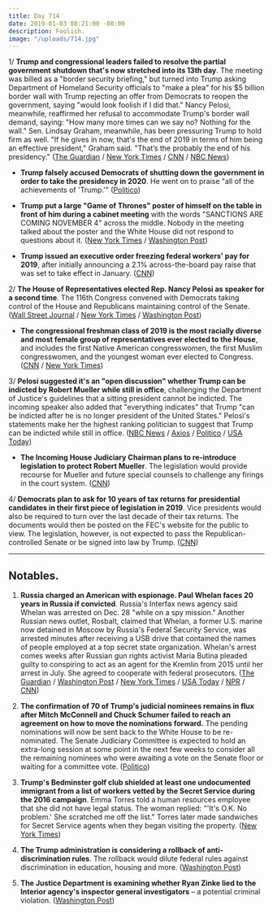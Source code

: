 ```yaml
---
title: Day 714
date: 2019-01-03 08:21:00 -08:00
description: Foolish.
image: "/uploads/714.jpg"
---
```


1/ **Trump and congressional leaders failed to resolve the partial government shutdown that's now stretched into its 13th day**. The meeting was billed as a "border security briefing," but turned into Trump asking Department of Homeland Security officials to "make a plea" for his $5 billion border wall with Trump rejecting an offer from Democrats to reopen the government, saying "would look foolish if I did that." Nancy Pelosi, meanwhile, reaffirmed her refusal to accommodate Trump's border wall demand, saying: "How many more times can we say no? Nothing for the wall." Sen. Lindsay Graham, meanwhile, has been pressuring Trump to hold firm as well. "If he gives in now, that's the end of 2019 in terms of him being an effective president," Graham said. "That’s the probably the end of his presidency." ([The Guardian](https://www.theguardian.com/us-news/2019/jan/02/trump-government-shutdown-meeting-democrats-republicans) / [New York Times](https://www.nytimes.com/2019/01/02/us/politics/trump-congress-shutdown.html) / [CNN](https://www.cnn.com/2019/01/02/politics/donald-trump-shutdown-congress-meeting/index.html) / [NBC News](https://www.nbcnews.com/politics/congress/pelosi-has-message-trump-nothing-wall-n953996))

* **Trump falsely accused Democrats of shutting down the government in order to take the presidency in 2020**. He went on to praise "all of the achievements of 'Trump.'" ([Politico](https://www.politico.com/story/2019/01/03/trump-shutdown-democratic-ploy-1079022))

* **Trump put a large "Game of Thrones" poster of himself on the table in front of him during a cabinet meeting** with the words "SANCTIONS ARE COMING NOVEMBER 4" across the middle. Nobody in the meeting talked about the poster and the White House did not respond to questions about it. ([New York Times](https://www.nytimes.com/2019/01/03/us/politics/trump-game-of-thrones-poster.html) / [Washington Post](https://www.washingtonpost.com/politics/a-defensive-trump-calls-a-cabinet-meeting-and-uses-it-to-boast-deflect-and-distract/2019/01/02/21600a3a-0ec3-11e9-8938-5898adc28fa2_story.html))

* **Trump issued an executive order freezing federal workers' pay for 2019**, after initially announcing a 2.1% across-the-board pay raise that was set to take effect in January. ([CNN](https://www.cnn.com/2018/12/29/politics/trump-executive-order-federal-workers-pay-freeze/index.html))

2/ **The House of Representatives elected Rep. Nancy Pelosi as speaker for a second time**. The 116th Congress convened with Democrats taking control of the House and Republicans maintaining control of the Senate. ([Wall Street Journal](https://www.wsj.com/articles/new-congress-convenes-with-pelosi-set-to-be-elected-house-speaker-11546535431) / [New York Times](https://www.nytimes.com/2019/01/03/us/politics/new-congress.html) / [Washington Post](https://www.washingtonpost.com/powerpost/the-new-congress-pelosi-poised-to-retake-gavel-as-shutdown-continues/2019/01/03/2c5f0824-0f49-11e9-8938-5898adc28fa2_story.html))

* **The congressional freshman class of 2019 is the most racially diverse and most female group of representatives ever elected to the House**, and includes the first Native American congresswomen, the first Muslim congresswomen, and the youngest woman ever elected to Congress. ([CNN](https://www.cnn.com/2019/01/03/politics/new-congress-history-women-diversity/index.html) / [New York Times](https://www.nytimes.com/interactive/2018/11/28/us/politics/congress-freshman-class.html))

3/ **Pelosi suggested it's an "open discussion" whether Trump can be indicted by Robert Mueller while still in office**, challenging the Department of Justice's guidelines that a sitting president cannot be indicted. The incoming speaker also added that "everything indicates" that Trump "can be indicted after he is no longer president of the United States." Pelosi's statements make her the highest ranking politician to suggest that Trump can be indicted while still in office. ([NBC News](https://www.nbcnews.com/politics/congress/nancy-pelosi-doesn-t-rule-out-impeaching-trump-n954116) / [Axios](https://www.axios.com/nancy-pelosi-speaker-of-the-house-speech-3fc7ccca-ff47-4fe9-bf2f-a3c4d05c30c2.html) / [Politico](https://www.politico.com/story/2019/01/03/trump-indictment-pelosi-1078249) / [USA Today](https://www.usatoday.com/story/news/politics/2019/01/03/nancy-pelosi-trump-can-expect-different-world-new-congress/2391622002/))

* **The Incoming House Judiciary Chairman plans to re-introduce legislation to protect Robert Mueller**. The legislation would provide recourse for Mueller and future special counsels to challenge any firings in the court system. ([CNN](https://www.cnn.com/2019/01/03/politics/jerry-nadler-mueller-protection-bill/index.html))

4/ **Democrats plan to ask for 10 years of tax returns for presidential candidates in their first piece of legislation in 2019**. Vice presidents would also be required to turn over the last decade of their tax returns. The documents would then be posted on the FEC's website for the public to view. The legislation, however, is not expected to pass the Republican-controlled Senate or be signed into law by Trump. ([CNN](https://www.cnn.com/2019/01/02/politics/trump-tax-returns-democrats/index.html))

---

## Notables.

1. **Russia charged an American with espionage. Paul Whelan faces 20 years in Russia if convicted**. Russia's Interfax news agency said Whelan was arrested on Dec. 28 "while on a spy mission." Another Russian news outlet, Rosbalt, claimed that Whelan, a former U.S. marine now detained in Moscow by Russia's Federal Security Service, was arrested minutes after receiving a USB drive that contained the names of people employed at a top secret state organization. Whelan's arrest comes weeks after Russian gun rights activist Maria Butina pleaded guilty to conspiring to act as an agent for the Kremlin from 2015 until her arrest in July. She agreed to cooperate with federal prosecutors. ([The Guardian](https://www.theguardian.com/world/2019/jan/03/moscow-spy-charges-ex-marine-arrested-after-usb-drive-pickup-paul-whelan) / [Washington Post](https://www.washingtonpost.com/world/europe/american-paul-whelan-charged-with-espionage-in-russia-news-agency-reports/2019/01/03/51dab55a-0f6a-11e9-8f0c-6f878a26288a_story.html) / [New York Times](https://www.nytimes.com/2019/01/03/world/europe/us-spy-suspect-whelan-russia.html) / [USA Today](https://www.usatoday.com/story/news/world/2019/01/03/russia-indicts-american-paul-whelan-spying-charges/2471725002/) / [NPR](https://www.npr.org/2019/01/02/681624921/russia-grants-u-s-access-to-paul-whelan-arrested-on-suspicion-of-spying) / [CNN](https://www.cnn.com/2019/01/02/us/russia-detains-us-citizen-paul-whelan/index.html))

2. **The confirmation of 70 of Trump's judicial nominees remains in flux after Mitch McConnell and Chuck Schumer failed to reach an agreement on how to move the nominations forward.** The pending nominations will now be sent back to the White House to be re-nominated. The Senate Judiciary Committee is expected to hold an extra-long session at some point in the next few weeks to consider all the remaining nominees who were awaiting a vote on the Senate floor or waiting for a committee vote. ([Politico](https://www.politico.com/story/2019/01/02/trump-judicial-nominees-1077658))

3. **Trump's Bedminster golf club shielded at least one undocumented immigrant from a list of workers vetted by the Secret Service during the 2016 campaign**. Emma Torres told a human resources employee that she did not have legal status. The woman replied: "'It's O.K. No problem.' She scratched me off the list." Torres later made sandwiches for Secret Service agents when they began visiting the property. ([New York Times](https://www.nytimes.com/2019/01/03/us/trump-golf-club-illegal-immigrant-employee.html))

4. **The Trump administration is considering a rollback of anti-discrimination rules**. The rollback would dilute federal rules against discrimination in education, housing and more. ([Washington Post](https://www.washingtonpost.com/local/education/trump-administration-considers-rollback-of-anti-discrimination-rules/2019/01/02/f96347ea-046d-11e9-b5df-5d3874f1ac36_story.html))

5. **The Justice Department is examining whether Ryan Zinke lied to the Interior agency's inspector general investigators** – a potential criminal violation. ([Washington Post](https://www.washingtonpost.com/world/national-security/justice-dept-investigating-whether-zinke-lied-to-inspector-general/2019/01/03/6c9dea06-0eac-11e9-84fc-d58c33d6c8c7_story.html))

